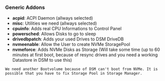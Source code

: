 ### Generic Addons

* **acpid**: ACPI Daemon (allways selected)
* **misc**: Utilities we need (allways selected)
* **cpuinfo**: Adds real CPU Informations to Control Panel
* **powersched**: Allows Disks to go to sleep
* **drivedbpatch**: Adds your used Drives to DSM DriveDB
* **nvmeenable**: Allow the User to create NVMe StoragePool
* **nvmeforce**: Adds NVMe Disks as Storage (Will take some time (up to 60 minutes at first boot, because of resync drives and you need a working Datastore in DSM to use this)

`We need another Bootvolume because of DSM can't boot from NVMe. It is possible that you have to fix Storage Pool in Storage Manager.`